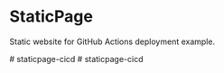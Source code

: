 # StaticPage
Static website for GitHub Actions deployment example.
 
#   s t a t i c p a g e - c i c d  
 #   s t a t i c p a g e - c i c d  
 